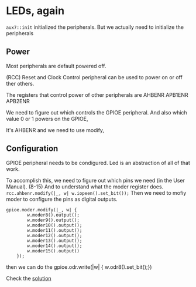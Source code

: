 # LEDs, again

`aux7::init` initialized the peripherals.  But we actually need to initialize the peripherals

## Power

Most peripherals are default powered off.

(RCC) Reset and Clock Control peripheral can be used to power on or off ther others.

The registers that control power of other peripherals are 
AHBENR
APB1ENR
APB2ENR

We need to figure out which controls the GPIOE peripheral.  And also which value 0 or 1 powers on
the GPIOE,

It's AHBENR and we need to use modify,

## Configuration

GPIOE peripheral needs to be condigured.  Led is an abstraction of all of that work.

To accomplish this, we need to figure out which pins we need (in the User Manual).
(8-15)
And to understand what the moder register does.
`rcc.ahbenr.modify(|_, w| w.iopeen().set_bit());`
Then we need to mofiy moder to configure the pins as digital outputs.

```
gpioe.moder.modify(|_, w| {
        w.moder8().output();
        w.moder9().output();
        w.moder10().output();
        w.moder11().output();
        w.moder12().output();
        w.moder13().output();
        w.moder14().output();
        w.moder15().output()
    });

```

then we can do the gpioe.odr.write(|w| { w.odr8().set_bit();})

Check the [solution](./08_chapter/src/main.rs)
